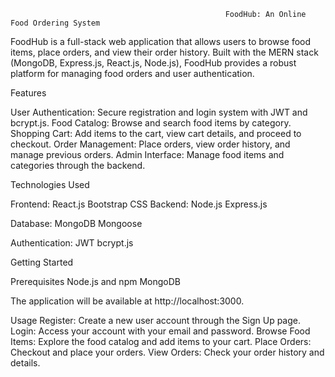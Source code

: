                                                     FoodHub: An Online Food Ordering System

                                                    
FoodHub is a full-stack web application that allows users to browse food items, place orders, and view their order history.
Built with the MERN stack (MongoDB, Express.js, React.js, Node.js), FoodHub provides a robust platform for managing food orders and user authentication.

Features

User Authentication: Secure registration and login system with JWT and bcrypt.js.
Food Catalog: Browse and search food items by category.
Shopping Cart: Add items to the cart, view cart details, and proceed to checkout.
Order Management: Place orders, view order history, and manage previous orders.
Admin Interface: Manage food items and categories through the backend.

Technologies Used

Frontend:
React.js
Bootstrap
CSS
Backend:
Node.js
Express.js

Database:
MongoDB
Mongoose

Authentication:
JWT
bcrypt.js

Getting Started

Prerequisites
Node.js and npm
MongoDB




The application will be available at http://localhost:3000.

Usage
Register: Create a new user account through the Sign Up page.
Login: Access your account with your email and password.
Browse Food Items: Explore the food catalog and add items to your cart.
Place Orders: Checkout and place your orders.
View Orders: Check your order history and details.



